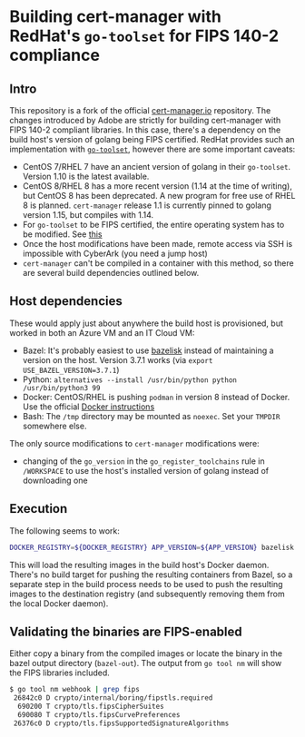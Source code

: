 # Building cert-manager with RedHat's `go-toolset` for FIPS 140-2 compliance

## Intro

This repository is a fork of the official [cert-manager.io](https://github.com/jetstack/cert-manager.git) repository.  The changes introduced by Adobe are strictly for building cert-manager with FIPS 140-2 compliant libraries.  In this case, there's a dependency on the build host's version of golang being FIPS certified.  RedHat provides such an implementation with [`go-toolset`](https://developers.redhat.com/blog/2019/06/24/go-and-fips-140-2-on-red-hat-enterprise-linux/), however there are some important caveats:

- CentOS 7/RHEL 7 have an ancient version of golang in their `go-toolset`.  Version 1.10 is the latest available.
- CentOS 8/RHEL 8 has a more recent version (1.14 at the time of writing), but CentOS 8 has been deprecated.  A new program for free use of RHEL 8 is planned.  `cert-manager` release 1.1 is currently pinned to golang version 1.15, but compiles with 1.14.
- For `go-toolset` to be FIPS certified, the entire operating system has to be modified.  See [this](https://access.redhat.com/discussions/3487481)
- Once the host modifications have been made, remote access via SSH is impossible with CyberArk (you need a jump host)
- `cert-manager` can't be compiled in a container with this method, so there are several build dependencies outlined below.

## Host dependencies

These would apply just about anywhere the build host is provisioned, but worked in both an Azure VM and an IT Cloud VM:

- Bazel:  It's probably easiest to use [bazelisk](https://github.com/bazelbuild/bazelisk) instead of maintaining a version on the host.  Version 3.7.1 works (via `export USE_BAZEL_VERSION=3.7.1`)
- Python: `alternatives --install /usr/bin/python python /usr/bin/python3 99`
- Docker: CentOS/RHEL is pushing `podman` in version 8 instead of Docker. Use the official [Docker instructions](https://docs.docker.com/engine/install/centos/)
- Bash: The `/tmp` directory may be mounted as `noexec`.  Set your `TMPDIR` somewhere else.

The only source modifications to `cert-manager` modifications were:

- changing of the `go_version` in the `go_register_toolchains` rule in `/WORKSPACE` to use the host's installed version of golang instead of downloading one

## Execution

The following seems to work:

```bash
DOCKER_REGISTRY=${DOCKER_REGISTRY} APP_VERSION=${APP_VERSION} bazelisk run --stamp --platforms=@io_bazel_rules_go//go/toolchain:linux_amd64 //build:server-images
```

This will load the resulting images in the build host's Docker daemon.  There's no build target for pushing the resulting containers from Bazel, so a separate step in the build process needs to be used to push the resulting images to the destination registry (and subsequently removing them from the local Docker daemon).

## Validating the binaries are FIPS-enabled

Either copy a binary from the compiled images or locate the binary in the bazel output directory (`bazel-out`).  The output from `go tool nm` will show the FIPS libraries included.

```bash
$ go tool nm webhook | grep fips
 26842c0 D crypto/internal/boring/fipstls.required
  690200 T crypto/tls.fipsCipherSuites
  690080 T crypto/tls.fipsCurvePreferences
 26376c0 D crypto/tls.fipsSupportedSignatureAlgorithms
```
